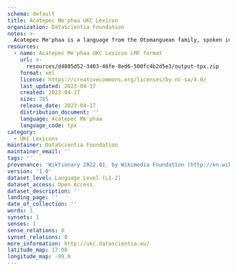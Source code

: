 ```yaml
---
schema: default
title: Acatepec Me'phaa UKC Lexicon
organization: DataScientia Foundation
notes: >-
  Acatepec Me'phaa is a language from the Otomanguean family, spoken in North America. The UKC Lexicon of Acatepec Me'phaa is represented as a lexico-semantic network. It consists of words, word senses, synsets, as well as sense-level and synset-level relationships.
resources:
  - name: Acatepec Me'phaa UKC Lexicon LMF format
    url: >-
      resources/d4805d52-3403-46fe-8ed6-500fc4b2d5e3/output-tpx.zip
    format: xml
    license: https://creativecommons.org/licenses/by-nc-sa/4.0/
    last_updated: 2023-04-17
    created: 2023-04-17
    size: 785
    release_date: 2023-04-17
    distribution_document: ''
    language: Acatepec Me'phaa
    language_code: tpx
category:
  - UKC Lexicons
maintainer: DataScientia Foundation
maintainer_email: ''
tags: ''
provenance: 'Wiktionary 2022.01. by Wikimedia Foundation (http://en.wiktionary.org); Princeton WordNet 2.1 by Princeton University (https://wordnet.princeton.edu)'
version: '1.0'
dataset_level: Language Level (L1-2)
dataset_access: Open Access
dataset_description: ''
landing_page: ''
date_of_collection: ''
words: 1
synsets: 1
senses: 1
sense_relations: 0
synset_relations: 0
more_information: http://ukc.datascientia.eu/
latitude_map: 17.08
longitude_map: -99.0
---
```


